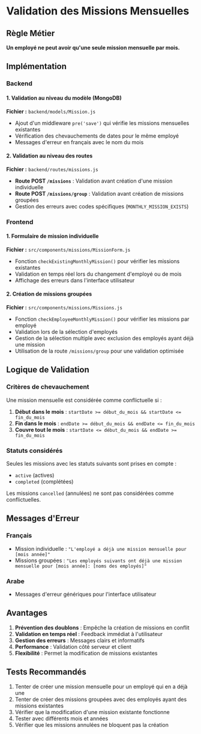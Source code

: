 # Validation des Missions Mensuelles

## Règle Métier

**Un employé ne peut avoir qu'une seule mission mensuelle par mois.**

## Implémentation

### Backend

#### 1. Validation au niveau du modèle (MongoDB)

**Fichier :** `backend/models/Mission.js`

- Ajout d'un middleware `pre('save')` qui vérifie les missions mensuelles existantes
- Vérification des chevauchements de dates pour le même employé
- Messages d'erreur en français avec le nom du mois

#### 2. Validation au niveau des routes

**Fichier :** `backend/routes/missions.js`

- **Route POST `/missions`** : Validation avant création d'une mission individuelle
- **Route POST `/missions/group`** : Validation avant création de missions groupées
- Gestion des erreurs avec codes spécifiques (`MONTHLY_MISSION_EXISTS`)

### Frontend

#### 1. Formulaire de mission individuelle

**Fichier :** `src/components/missions/MissionForm.js`

- Fonction `checkExistingMonthlyMission()` pour vérifier les missions existantes
- Validation en temps réel lors du changement d'employé ou de mois
- Affichage des erreurs dans l'interface utilisateur

#### 2. Création de missions groupées

**Fichier :** `src/components/missions/Missions.js`

- Fonction `checkEmployeeMonthlyMission()` pour vérifier les missions par employé
- Validation lors de la sélection d'employés
- Gestion de la sélection multiple avec exclusion des employés ayant déjà une mission
- Utilisation de la route `/missions/group` pour une validation optimisée

## Logique de Validation

### Critères de chevauchement

Une mission mensuelle est considérée comme conflictuelle si :

1. **Début dans le mois** : `startDate >= début_du_mois && startDate <= fin_du_mois`
2. **Fin dans le mois** : `endDate >= début_du_mois && endDate <= fin_du_mois`
3. **Couvre tout le mois** : `startDate <= début_du_mois && endDate >= fin_du_mois`

### Statuts considérés

Seules les missions avec les statuts suivants sont prises en compte :
- `active` (actives)
- `completed` (complétées)

Les missions `cancelled` (annulées) ne sont pas considérées comme conflictuelles.

## Messages d'Erreur

### Français
- Mission individuelle : `"L'employé a déjà une mission mensuelle pour [mois année]"`
- Missions groupées : `"Les employés suivants ont déjà une mission mensuelle pour [mois année]: [noms des employés]"`

### Arabe
- Messages d'erreur génériques pour l'interface utilisateur

## Avantages

1. **Prévention des doublons** : Empêche la création de missions en conflit
2. **Validation en temps réel** : Feedback immédiat à l'utilisateur
3. **Gestion des erreurs** : Messages clairs et informatifs
4. **Performance** : Validation côté serveur et client
5. **Flexibilité** : Permet la modification de missions existantes

## Tests Recommandés

1. Tenter de créer une mission mensuelle pour un employé qui en a déjà une
2. Tenter de créer des missions groupées avec des employés ayant des missions existantes
3. Vérifier que la modification d'une mission existante fonctionne
4. Tester avec différents mois et années
5. Vérifier que les missions annulées ne bloquent pas la création 